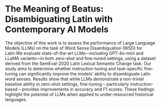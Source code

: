 # The Meaning of Beatus: Disambiguating Latin with Contemporary AI Models

The objective of this work is to assess the performance of Large Language Models (LLMs) on the task of Word Sense
Disambiguation (WSD) for Latin.We evaluate state-of-the-art LLMs—including GPT-4o-mini and LLaMA variants—in both
zero-shot and fine-tuned settings, using a dataset derived from the SemEval-2020 Latin Lexical Semantic Change task. Our
study aims to determine whether instruction tuning and task-specific fine-tuning can significantly improve the models’ ability
to disambiguate Latin word senses.
Results show that while LLMs demonstrate a non-trivial baseline ability in zero-shot settings, fine-tuning – particularly
instruction-based – provides improvements in accuracy and F1 scores. These findings highlight the potential of LLMs when
applied to under-resourced historical languages.
